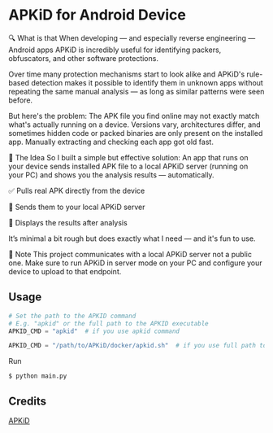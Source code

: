 # APKiD for Android Device

🔍 What is that
When developing — and especially reverse engineering — Android apps APKiD is incredibly useful for identifying packers, obfuscators, and other software protections.

Over time many protection mechanisms start to look alike and APKiD's rule-based detection makes it possible to identify them in unknown apps without repeating the same manual analysis — as long as similar patterns were seen before.

But here's the problem:
The APK file you find online may not exactly match what's actually running on a device. Versions vary, architectures differ, and sometimes hidden code or packed binaries are only present on the installed app.
Manually extracting and checking each app got old fast.

🚀 The Idea
So I built a simple but effective solution:
An app that runs on your device sends installed APK file to a local APKiD server (running on your PC) and shows you the analysis results — automatically.

✅ Pulls real APK directly from the device

🔁 Sends them to your local APKiD server

🧾 Displays the results after analysis

It’s minimal a bit rough but does exactly what I need — and it's fun to use.

📡 Note
This project communicates with a local APKiD server not a public one.
Make sure to run APKiD in server mode on your PC and configure your device to upload to that endpoint.

## Usage

```python
# Set the path to the APKID command
# E.g. "apkid" or the full path to the APKID executable
APKID_CMD = "apkid"  # if you use apkid command

APKID_CMD = "/path/to/APKiD/docker/apkid.sh"  # if you use full path to the APKID executable (docker)
```

Run

```shell
$ python main.py
```

## Credits

[APKiD](https://github.com/rednaga/APKiD)